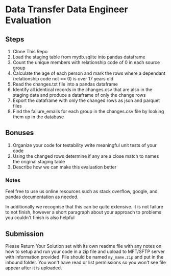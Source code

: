 # Data Transfer Data Engineer Evaluation

## Steps

1. Clone This Repo
2. Load the staging table from mydb.sqlite into pandas dataframe
3. Count the unique members with relationship code of 0 in each source group
4. Calculate the age of each person and mark the rows where a dependant (relationship code not == 0) is over 17 years old
5. Read the changes.txt file into a pandas dataframe
6. Identify all identical records in the changes.csv that are also in the staging data and produce a dataframe of only the change rows
7. Export the dataframe with only the changed rows as json and parquet files
8. Find the failure_emails for each group in the changes.csv file by looking them up in the database


## Bonuses
1. Organize your code for testability write meaningful unit tests of your code
2. Using the changed rows determine if any are a close match to names the original staging table
3. Describe how we can make this evaluation better

### Notes
Feel free to use us online resources such as stack overflow, google, and pandas documentation as needed.

In additionally we recognise that this can be quite extensive.  it is not failure to not finish, however a short paragraph about
your approach to problems you couldn't finish is also helpful

## Submission
Please Return Your Solution set with its own readme file with any notes on how
to setup and run your code in a zip file and upload to MFT/SFTP server with information provided.
File should be named `my_name.zip` and put in the inbound folder.  You won't have read or list permissions so you won't see file appear after it is uploaded. 





